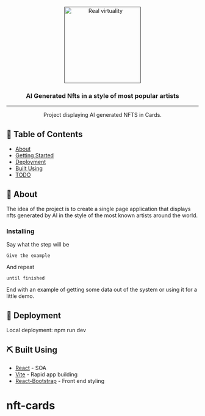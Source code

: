 <p align="center">
  <a href="" rel="noopener">
 <img width=200px height=200px src="https://i.imgur.com/WBCm1Jn.png" alt="Real virtuality"></a>
</p>

<h3 align="center">AI Generated Nfts in a style of most popular artists</h3>

---

<p align="center">Project displaying AI generated NFTS in Cards.
    <br> 
</p>

## 📝 Table of Contents

- [About](#about)
- [Getting Started](#getting_started)
- [Deployment](#deployment)
- [Built Using](#built_using)
- [TODO](../TODO.md)

## 🧐 About <a name = "about"></a>

The idea of the project is to create a single page application that displays nfts generated by AI in the style of the most known artists around the world.

### Installing <a name = "getting_started"></a>

Say what the step will be

```
Give the example
```

And repeat

```
until finished
```

End with an example of getting some data out of the system or using it for a little demo.

## 🚀 Deployment <a name = "deployment"></a>

Local deployment:
npm run dev

## ⛏️ Built Using <a name = "built_using"></a>

- [React](https://reactjs.org/) - SOA
- [Vite](https://vitejs.dev/) - Rapid app building
- [React-Bootstrap](https://react-bootstrap.github.io/) - Front end styling
# nft-cards
